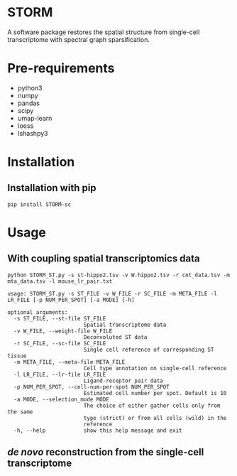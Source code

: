 # STORM
A software package restores the spatial structure from single-cell transcriptome with spectral graph sparsification.
# Pre-requirements
* python3
* numpy
* pandas
* scipy
* umap-learn
* loess
* lshashpy3
# Installation
## Installation with pip
```shell
pip install STORM-sc
```
# Usage
## With coupling spatial transcriptomics data
```shell
python STORM_ST.py -s st-hippo2.tsv -v W.hippo2.tsv -r cnt_data.tsv -m mta_data.tsv -l mouse_lr_pair.txt
```
```
usage: STORM_ST.py -s ST_FILE -v W_FILE -r SC_FILE -m META_FILE -l LR_FILE [-p NUM_PER_SPOT] [-a MODE] [-h] 

optional arguments:
  -s ST_FILE, --st-file ST_FILE
                        Spatial transcriptome data
  -v W_FILE, --weight-file W_FILE
                        Deconvoluted ST data
  -r SC_FILE, --sc-file SC_FILE
                        Single cell reference of corresponding ST tissue
  -m META_FILE, --meta-file META_FILE
                        Cell type annotation on single-cell reference
  -l LR_FILE, --lr-file LR_FILE
                        Ligand-receptor pair data
  -p NUM_PER_SPOT, --cell-num-per-spot NUM_PER_SPOT
                        Estimated cell number per spot. Default is 10
  -a MODE, --selection_mode MODE
                        The choice of either gather cells only from the same
                        type (strict) or from all cells (wild) in the
                        reference
  -h, --help            show this help message and exit                      
```
## *de novo* reconstruction from the single-cell transcriptome

